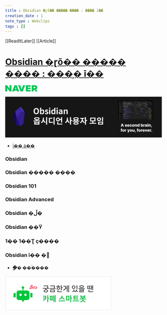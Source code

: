 ```yaml
---
title : Obsidian �ɽõ�� ����� ���� : ���̹� ī��
creation_date : 1
note_type : Webclips
tags : []
---
```


[[ReadItLater]] [[Article]]

# [Obsidian �ɽõ�� ����� ���� : ���̹� ī��](https://cafe.naver.com/obsidianary/11157)

[![NAVER](Room_0_metadata/Shelf_0_Resource/NAVER.png)](http://www.naver.com/)

[![Obsidian �ɽõ�� ����� ����](Room_0_metadata/Shelf_0_Resource/Obsidian%20�ɽõ��%20�����%20����.png)](https://cafe.naver.com/MyCafeIntro.nhn?clubid=30537448)

-   [ī�� ä��](https://cafe.naver.com/obsidianary/11157#)

### Obsidian

### Obsidian ����� ����

### Obsidian 101

### Obsidian Advanced

### Obsidian �ڷ�

### Obsidian ��Ÿ

### 1�� 1��Ʈ ç����

### Obsidian ī�� �

-   #### �ֱ� ��ۤ����
    

[![�ñ��Ѱ� ���� �� ī�� ����Ʈ��](Room_0_metadata/Shelf_0_Resource/�ñ��Ѱ�%20����%20��%20ī��%20����Ʈ��.png)](https://talk.naver.com/ct/w4nd8o)